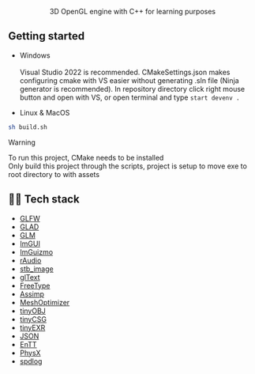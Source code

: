 <p align="center"> 3D OpenGL engine with C++ for learning purposes </p>

## Getting started

- Windows <br><br>
  Visual Studio 2022 is recommended. CMakeSettings.json makes configuring cmake with VS easier without generating .sln file (Ninja generator is recommended).
  In repository directory click right mouse button and open with VS, or open terminal and type ```start devenv . ```

- Linux & MacOS
```bash
sh build.sh
```
> [!WARNING]
> To run this project, CMake needs to be installed <br>
> Only build this project through the scripts, project is setup to move exe to root directory to with assets

## 👨‍💻 Tech stack
- [GLFW](https://github.com/glfw/glfw)
- [GLAD](https://github.com/Dav1dde/glad)
- [GLM](https://github.com/g-truc/glm)
- [ImGUI](https://github.com/ocornut/imgui)
- [ImGuizmo](https://github.com/CedricGuillemet/ImGuizmo)
- [rAudio](https://github.com/raysan5/raudio)
- [stb_image](https://github.com/nothings/stb/blob/master/stb_image.h)
- [glText](https://github.com/vallentin/glText)
- [FreeType](https://github.com/freetype/freetype)
- [Assimp](https://github.com/assimp/assimp)
- [MeshOptimizer](https://github.com/zeux/meshoptimizer)
- [tinyOBJ](https://github.com/tinyobjloader/tinyobjloader)
- [tinyCSG](https://github.com/laleksic/tiny_csg)
- [tinyEXR](https://github.com/syoyo/tinyexr)
- [JSON](https://github.com/nlohmann/json)
- [EnTT](https://github.com/skypjack/entt)
- [PhysX](https://github.com/NVIDIA-Omniverse/PhysX)
- [spdlog](https://github.com/gabime/spdlog)
